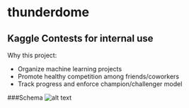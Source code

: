 # thunderdome
## Kaggle Contests for internal use

Why this project:

 * Organize machine learning projects
 * Promote healthy competition among friends/coworkers
 * Track progress and enforce champion/challenger model


###Schema
![alt text](https://github.com/rynmccrmck/thunderdome/blob/master/images/images/schema.png", "Current schema")
